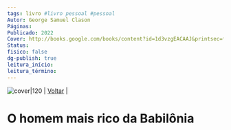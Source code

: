 ```yaml
---
tags: livro #livro pessoal #pessoal
Autor: George Samuel Clason
Páginas: 
Publicado: 2022
Cover: http://books.google.com/books/content?id=1d3vzgEACAAJ&printsec=frontcover&img=1&zoom=1&source=gbs_api
Status:
fisico: false
dg-publish: true
leitura_início:
leitura_término:
---
```

![cover|120](http://books.google.com/books/content?id=1d3vzgEACAAJ&printsec=frontcover&img=1&zoom=1&source=gbs_api)
| [Voltar](1.LIFE/index) | 
# O homem mais rico da Babilônia